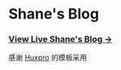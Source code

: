 Shane's Blog
========

### [View Live Shane's Blog &rarr;](https://shanehchao.github.io)  

感谢 [Huxpro](https://github.com/Huxpro/huxpro.github.io) 的模板采用 

